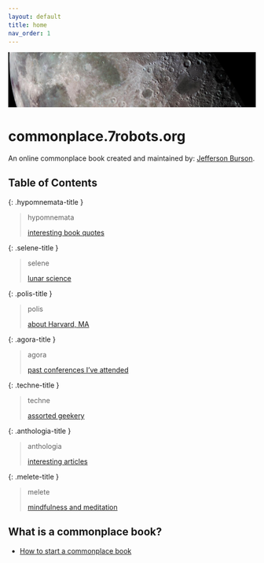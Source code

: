 ```yaml
---
layout: default
title: home
nav_order: 1
---
```

![](assets/moon-banner2.jpg)
# commonplace.7robots.org
An online commonplace book created and maintained by:
[ Jefferson Burson](https://www.7robots.org).

## Table of Contents

{: .hypomnemata-title }
> hypomnemata 
>
> [interesting book quotes](hypomnemata/hypomnemata-home)

{: .selene-title }
> selene 
>
> [lunar science](selene/selene-home)

{: .polis-title }
> polis 
>
> [about Harvard, MA](polis/polis-home)

{: .agora-title }
> agora 
>
> [past conferences I’ve attended](agora/agora-home)

{: .techne-title }
> techne 
>
> [assorted geekery](techne/techne-home)

{: .anthologia-title }
> anthologia 
>
> [interesting articles](anthologia/anthologia-home)

{: .melete-title }
> melete 
>
> [mindfulness and meditation](melete/melete-home)



## What is a commonplace book?
- [How to start a commonplace book](https://imperfectjournaling.com/commonplace-book/)



